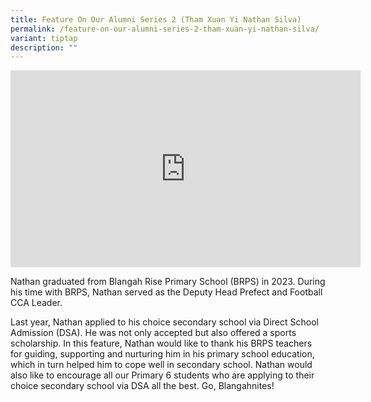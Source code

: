 ```yaml
---
title: Feature On Our Alumni Series 2 (Tham Xuan Yi Nathan Silva)
permalink: /feature-on-our-alumni-series-2-tham-xuan-yi-nathan-silva/
variant: tiptap
description: ""
---
```

<p></p>
<div class="iframe-wrapper">
<iframe height="315" width="560" allowfullscreen="true" frameborder="0" src="https://www.youtube.com/embed/8kuCteJhnsQ?si=Yqp3kz1geaL9eCII"></iframe>
</div>
<p>Nathan graduated from Blangah Rise Primary School (BRPS) in 2023. During
his time with BRPS, Nathan served as the Deputy Head Prefect and Football
CCA Leader.</p>
<p>Last year, Nathan applied to his choice secondary school via Direct School
Admission (DSA). He was not only accepted but also offered a sports scholarship.
In this feature, Nathan would like to thank his BRPS teachers for guiding,
supporting and nurturing him in his primary school education, which in
turn helped him to cope well in secondary school. Nathan would also like
to encourage all our Primary 6 students who are applying to their choice
secondary school via DSA all the best. Go, Blangahnites!</p>